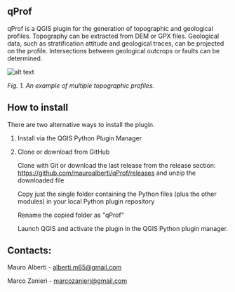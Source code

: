
## qProf

qProf is a QGIS plugin for the generation of topographic and geological profiles. Topography can be extracted from DEM or GPX files. Geological data, such as stratification attitude and geological traces, can be projected on the profile. Intersections between geological outcrops or faults can be determined.
  
 ![alt text](/help/images/prof_topo_multiple.png "geocouche interface")

*Fig. 1. An example of multiple topographic profiles.*


## How to install

There are two alternative ways to install the plugin.

1. Install via the QGIS Python Plugin Manager

2. Clone or download from GitHub

   Clone with Git or download the last release from the release section: https://github.com/mauroalberti/qProf/releases and unzip the downloaded file 
   
   Copy just the single folder containing the Python files (plus the other modules) in your local Python plugin repository
   
   Rename the copied folder as "qProf"
   
   Launch QGIS and activate the plugin in the QGIS Python plugin manager.


## Contacts:

   Mauro Alberti - alberti.m65@gmail.com
   
   Marco Zanieri - marcozanieri@gmail.com
